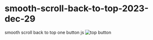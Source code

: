# smooth-scroll-back-to-top-2023-dec-29
smooth scroll back to top one button js
![top button](https://github.com/ravinath93/smooth-scroll-back-to-top-2023-dec-29/assets/143611757/9e46ca94-51e4-4fb6-84da-73f7cb676325)
